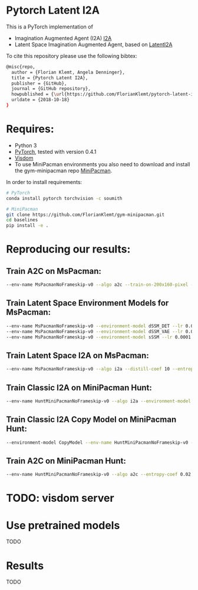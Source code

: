 # Pytorch Latent I2A

This is a PyTorch implementation of
* Imagination Augmented Agent (I2A) [I2A](https://arxiv.org/abs/1707.06203)
* Latent Space Imagination Augmented Agent, based on [LatentI2A](https://arxiv.org/pdf/1802.03006.pdf)

To cite this repository please use the following bibtex:
```bash
@misc{repo,
  author = {Florian Klemt, Angela Denninger},
  title = {Pytorch Latent I2A},
  publisher = {GitHub},
  journal = {GitHub repository},
  howpublished = {\url{https://github.com/FlorianKlemt/pytorch-latent-i2a.git}},
  urldate = {2018-10-18}
}
```

# Requires:
* Python 3
* [PyTorch](http://pytorch.org/), tested with version 0.4.1
* [Visdom](https://github.com/facebookresearch/visdom)
* To use MiniPacman environments you also need to download and install the gym-minipacman repo [MiniPacman](https://github.com/FlorianKlemt/gym-minipacman).

In order to install requirements:

```bash
# PyTorch
conda install pytorch torchvision -c soumith

# MiniPacman
git clone https://github.com/FlorianKlemt/gym-minipacman.git
cd baselines
pip install -e .
```

# Reproducing our results:
## Train A2C on MsPacman:
```bash
--env-name MsPacmanNoFrameskip-v0 --algo a2c --train-on-200x160-pixel --entropy-coef 0.01 --num-stack 4 --num-processes 8
```
## Train Latent Space Environment Models for MsPacman:
```bash
--env-name MsPacmanNoFrameskip-v0 --environment-model dSSM_DET --lr 0.0001 --weight-decay 0 --batch-size 30 --sample-memory-size 100 --rollout-steps 10
--env-name MsPacmanNoFrameskip-v0 --environment-model dSSM_VAE --lr 0.0001 --weight-decay 0 --batch-size 15 --sample-memory-size 50 --rollout-steps 10
--env-name MsPacmanNoFrameskip-v0 --environment-model sSSM --lr 0.0001 --weight-decay 0 --batch-size 5 --sample-memory-size 20 --rollout-steps 10
```

## Train Latent Space I2A on MsPacman:
```bash
--env-name MsPacmanNoFrameskip-v0 --algo i2a --distill-coef 10 --entropy-coef 0.01 --num-stack 4 --num-processes 8 --environment-model dSSM_DET
```

## Train Classic I2A on MiniPacman Hunt:
```bash
--env-name HuntMiniPacmanNoFrameskip-v0 --algo i2a --environment-model MiniModel --log-interval 10 --num-processes 64 --num-stack 1 --distill-coef 10 --entropy-coef 0.02
```

## Train Classic I2A Copy Model on MiniPacman Hunt:
```bash
--environment-model CopyModel --env-name HuntMiniPacmanNoFrameskip-v0 --algo i2a --log-interval 10 --num-processes 32 --num-stack 1 --distill-coef 10 --entropy-coef 0.02
```

## Train A2C on MiniPacman Hunt:
```bash
--env-name HuntMiniPacmanNoFrameskip-v0 --algo a2c --entropy-coef 0.02 --num-stack 1 --num-processes 32
```

# TODO: visdom server

# Use pretrained models
TODO

# Results
TODO
